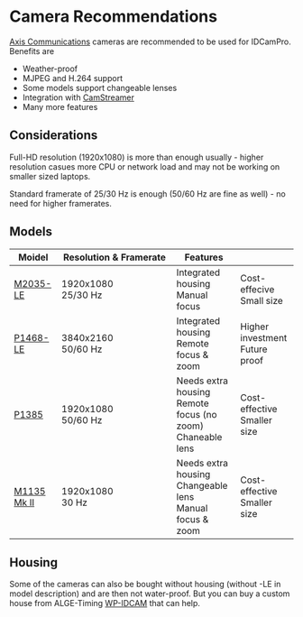 # Camera Recommendations

[Axis Communications](https://www.axis.com/) cameras are recommended to be used for IDCamPro. Benefits are

* Weather-proof
* MJPEG and H.264 support
* Some models support changeable lenses
* Integration with [CamStreamer](https://camstreamer.com/)
* Many more features



## Considerations

Full-HD resolution (1920x1080) is more than enough usually - higher resolution casues more CPU or network load and may not be working on smaller sized laptops.&#x20;

Standard framerate of 25/30 Hz is enough (50/60 Hz are fine as well) - no need for higher framerates.

## Models

<table><thead><tr><th>Moidel</th><th width="188">Resolution &#x26; Framerate</th><th>Features</th><th></th></tr></thead><tbody><tr><td><a href="https://www.axis.com/products/axis-m2035-le">M2035-LE</a><br></td><td>1920x1080<br>25/30 Hz</td><td>Integrated housing<br>Manual focus</td><td>Cost-effecive<br>Small size</td></tr><tr><td><a href="https://www.axis.com/de-at/products/axis-p1468-le">P1468-LE</a></td><td>3840x2160<br>50/60 Hz</td><td>Integrated housing<br>Remote focus &#x26; zoom</td><td>Higher investment<br>Future proof</td></tr><tr><td><a href="https://www.axis.com/de-at/products/axis-p1385">P1385</a></td><td>1920x1080<br>50/60 Hz</td><td>Needs extra housing<br>Remote focus (no zoom)<br>Chaneable lens</td><td>Cost-effective<br>Smaller size</td></tr><tr><td><a href="https://www.axis.com/de-at/products/axis-m1135-mk-ii">M1135 Mk II</a></td><td>1920x1080<br>30 Hz</td><td>Needs extra housing<br>Changeable lens<br>Manual focus &#x26; zoom</td><td>Cost-effective<br>Smaller size</td></tr></tbody></table>

## Housing

Some of the cameras can also be bought without housing (without -LE in model description) and are then not water-proof. But you can buy a custom house from ALGE-Timing [WP-IDCAM](https://alge-timing.com/en/product/2312/wp-idcam) that can help.
